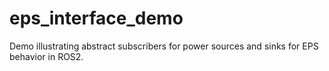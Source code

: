 # eps_interface_demo
Demo illustrating abstract subscribers for power sources and sinks for EPS behavior in ROS2. 
